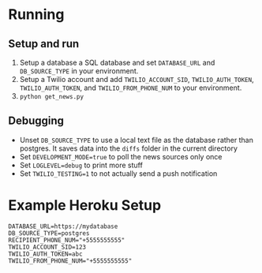 # Running

## Setup and run

1. Setup a database a SQL database and set `DATABASE_URL` and `DB_SOURCE_TYPE` in your environment.
1. Setup a Twilio account and add `TWILIO_ACCOUNT_SID`, `TWILIO_AUTH_TOKEN`, `TWILIO_AUTH_TOKEN`, and `TWILIO_FROM_PHONE_NUM` to your environment.
1. `python get_news.py`

## Debugging

- Unset `DB_SOURCE_TYPE` to use a local text file as the database rather than postgres. It saves data into the `diffs` folder in the current directory
- Set `DEVELOPMENT_MODE=true` to poll the news sources only once
- Set `LOGLEVEL=debug` to print more stuff
- Set `TWILIO_TESTING=1` to not actually send a push notification

# Example Heroku Setup

    DATABASE_URL=https://mydatabase
    DB_SOURCE_TYPE=postgres
    RECIPIENT_PHONE_NUM="+5555555555"
    TWILIO_ACCOUNT_SID=123
    TWILIO_AUTH_TOKEN=abc
    TWILIO_FROM_PHONE_NUM="+5555555555"
    